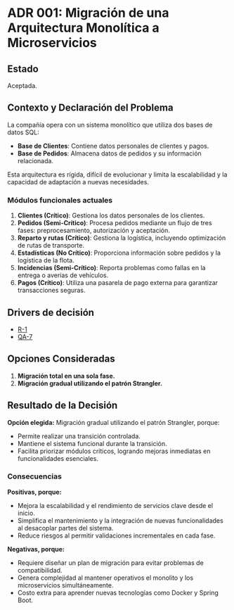 # ADR 001: Migración de una Arquitectura Monolítica a Microservicios  

## Estado
Aceptada.

## Contexto y Declaración del Problema  
La compañía opera con un sistema monolítico que utiliza dos bases de datos SQL:  
* **Base de Clientes**: Contiene datos personales de clientes y pagos.  
* **Base de Pedidos**: Almacena datos de pedidos y su información relacionada.  

Esta arquitectura es rígida, difícil de evolucionar y limita la escalabilidad y la capacidad de adaptación a nuevas necesidades.  

### Módulos funcionales actuales  
1. **Clientes (Crítico)**: Gestiona los datos personales de los clientes.  
2. **Pedidos (Semi-Crítico)**: Procesa pedidos mediante un flujo de tres fases: preprocesamiento, autorización y aceptación.  
3. **Reparto y rutas (Crítico)**: Gestiona la logística, incluyendo optimización de rutas de transporte.  
4. **Estadísticas (No Crítico)**: Proporciona información sobre pedidos y la logística de la flota.  
5. **Incidencias (Semi-Crítico)**: Reporta problemas como fallas en la entrega o averías de vehículos.  
6. **Pagos (Crítico)**: Utiliza una pasarela de pago externa para garantizar transacciones seguras.  

## Drivers de decisión  
* [R-1](https://github.com/JuanX-M/TPE-Grupo9/blob/development/docs/requirements/constraints-rqmts.md#r-1)
* [QA-7](https://github.com/JuanX-M/TPE-Grupo9/blob/development/docs/requirements/quality-attribute-rqmts.md#q-7)

## Opciones Consideradas  
1. **Migración total en una sola fase.**  
2. **Migración gradual utilizando el patrón Strangler.**  

## Resultado de la Decisión  
**Opción elegida:** Migración gradual utilizando el patrón Strangler, porque:  
* Permite realizar una transición controlada.
* Mantiene el sistema funcional durante la transición.  
* Facilita priorizar módulos críticos, logrando mejoras inmediatas en funcionalidades esenciales. 

### Consecuencias  
**Positivas, porque:**  
* Mejora la escalabilidad y el rendimiento de servicios clave desde el inicio.  
* Simplifica el mantenimiento y la integración de nuevas funcionalidades al desacoplar partes del sistema.  
* Reduce riesgos al permitir validaciones incrementales en cada fase.  

**Negativas, porque:**  
* Requiere diseñar un plan de migración para evitar problemas de compatibilidad.  
* Genera complejidad al mantener operativos el monolito y los microservicios simultáneamente.  
* Costo extra para aprender nuevas tecnologías como Docker y Spring Boot.  
